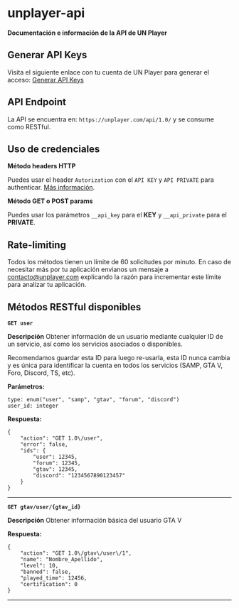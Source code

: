 # unplayer-api

**Documentación e información de la API de UN Player**

## Generar API Keys

Visita el siguiente enlace con tu cuenta de UN Player para generar el acceso: [Generar API Keys](https://unplayer.com/settings/keys)

## API Endpoint

La API se encuentra en: `https://unplayer.com/api/1.0/` y se consume como RESTful.

## Uso de credenciales

**Método headers HTTP**

Puedes usar el header `Autorization` con el `API KEY` y `API PRIVATE` para authenticar. [Más información](https://developer.mozilla.org/en-US/docs/Web/HTTP/Headers/Authorization).

**Método GET o POST params**

Puedes usar los parámetros `__api_key` para el **KEY** y  `__api_private` para el **PRIVATE**.

## Rate-limiting

Todos los métodos tienen un límite de 60 solicitudes por minuto. En caso de necesitar más por tu aplicación envianos un mensaje a contacto@unplayer.com explicando la razón para incrementar este límite para analizar tu aplicación.

## Métodos RESTful disponibles

**`GET user`**

**Descripción**
Obtener información de un usuario mediante cualquier ID de un servicio, así como los servicios asociados o disponibles.

Recomendamos guardar esta ID para luego re-usarla, esta ID nunca cambia y es única para identificar la cuenta en todos los servicios (SAMP, GTA V, Foro, Discord, TS, etc).

**Parámetros:**
```
type: enum("user", "samp", "gtav", "forum", "discord")
user_id: integer
```

**Respuesta:**
```
{
    "action": "GET 1.0\/user",
    "error": false,
    "ids": {
        "user": 12345,
        "forum": 12345,
        "gtav": 12345,
        "discord": "1234567890123457"
    }
}
```

***

**`GET gtav/user/{gtav_id}`**

**Descripción**
Obtener información básica del usuario GTA V

**Respuesta:**
```
{
    "action": "GET 1.0\/gtav\/user\/1",
    "name": "Nombre_Apellido",
    "level": 10,
    "banned": false,
    "played_time": 12456,
    "certification": 0
}
```

***


